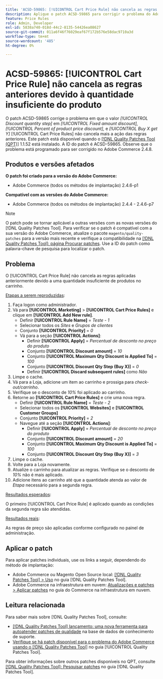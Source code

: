 ```yaml
---
title: 'ACSD-59865: [!UICONTROL Cart Price Rule] não cancela as regras anteriores devido à quantidade insuficiente do produto'
description: Aplique o patch ACSD-59865 para corrigir o problema do Adobe Commerce em que o valor *Etapa de quantidade de desconto* em *Desconto de quantia fixa,* *Porcentagem de desconto de preço do produto,* e *Comprar X obtém Y* [!UICONTROL Cart Price Rules] não cancela mais a ação das regras anteriores.
feature: Price Rules
role: Admin, Developer
exl-id: 5838a740-018d-44c2-8135-54426ea08627
source-git-commit: 011a6f46f76029eaf67f172b576e58dac9710a3d
workflow-type: tm+mt
source-wordcount: '485'
ht-degree: 0%

---
```


# ACSD-59865: [!UICONTROL Cart Price Rule] não cancela as regras anteriores devido à quantidade insuficiente do produto

O patch ACSD-59865 corrige o problema em que o valor *[!UICONTROL Discount quantity step]* em *[!UICONTROL Fixed amount discount],* *[!UICONTROL Percent of product price discount],* e *[!UICONTROL Buy X get Y]* [!UICONTROL Cart Price Rules] não cancela mais a ação das regras anteriores. Este patch está disponível quando o [[!DNL Quality Patches Tool (QPT)]](https://experienceleague.adobe.com/pt-br/docs/commerce-operations/tools/quality-patches-tool/quality-patches-tool-to-self-serve-quality-patches) 1.1.52 está instalado. A ID do patch é ACSD-59865. Observe que o problema está programado para ser corrigido no Adobe Commerce 2.4.8.

## Produtos e versões afetados

**O patch foi criado para a versão do Adobe Commerce:**

* Adobe Commerce (todos os métodos de implantação) 2.4.6-p1

**Compatível com as versões do Adobe Commerce:**

* Adobe Commerce (todos os métodos de implantação) 2.4.4 - 2.4.6-p7

>[!NOTE]
>
>O patch pode se tornar aplicável a outras versões com as novas versões do [!DNL Quality Patches Tool]. Para verificar se o patch é compatível com a sua versão do Adobe Commerce, atualize o pacote `magento/quality-patches` para a versão mais recente e verifique a compatibilidade na [[!DNL Quality Patches Tool]: página Procurar patches](https://experienceleague.adobe.com/tools/commerce-quality-patches/index.html?lang=pt-BR). Use a ID do patch como palavra-chave de pesquisa para localizar o patch.

## Problema

O [!UICONTROL Cart Price Rule] não cancela as regras aplicadas anteriormente devido a uma quantidade insuficiente de produtos no carrinho.

<u>Etapas a serem reproduzidas</u>:

1. Faça logon como administrador.
1. Vá para **[!UICONTROL Marketing]** > **[!UICONTROL Cart Price Rules]** e clique em **[!UICONTROL Add New rule]**.
   * Definir **[!UICONTROL Rule Name]** = *Teste - 1*
   * Selecionar todos os *Sites* e *Grupos de clientes*
   * Conjunto **[!UICONTROL Priority]** = *0*
   * Vá para a seção **[!UICONTROL Actions]**:
      * Definir **[!UICONTROL Apply]** = *Percentual de desconto no preço do produto*
      * Conjunto **[!UICONTROL Discount amount]** = *10*
      * Conjunto **[!UICONTROL Maximum Qty Discount is Applied To]** = *100*
      * Conjunto **[!UICONTROL Discount Qty Step (Buy X)]** = *0*
      * Definir **[!UICONTROL Discard subsequent rules]** como *Não*
1. Limpe o cache.
1. Vá para a Loja, adicione um item ao carrinho e prossiga para *check-out/carrinho*.
1. Verifique se o desconto de *10%* foi aplicado ao carrinho.
1. Retorne ao **[!UICONTROL Cart Price Rules]** e crie uma nova regra.
   * Definir **[!UICONTROL Rule Name]** = *Teste - 2*
   * Selecionar todos os **[!UICONTROL Websites]** e **[!UICONTROL Customer Groups]**
   * Conjunto **[!UICONTROL Priority]** = *2*
   * Navegue até a seção **[!UICONTROL Actions]**:
      * Definir **[!UICONTROL Apply]** = *Percentual de desconto no preço do produto*
      * Conjunto **[!UICONTROL Discount amount]** = *20*
      * Conjunto **[!UICONTROL Maximum Qty Discount is Applied To]** = *100*
      * Conjunto **[!UICONTROL Discount Qty Step (Buy X)]** = *3*
1. Limpe o cache.
1. Volte para a Loja novamente.
1. Atualize o carrinho para atualizar as regras. Verifique se o desconto de *10%* não é mais aplicado.
1. Adicione itens ao carrinho até que a quantidade atenda ao valor de *Etapa* necessário para a segunda regra.

<u>Resultados esperados</u>:

O primeiro [!UICONTROL Cart Price Rule] é aplicado quando as condições da segunda regra são atendidas.

<u>Resultados reais</u>:

As regras de preço são aplicadas conforme configurado no painel de administração.

## Aplicar o patch

Para aplicar patches individuais, use os links a seguir, dependendo do método de implantação:

* Adobe Commerce ou Magento Open Source local: [[!DNL Quality Patches Tool] > Uso](/help/tools/quality-patches-tool/usage.md) no guia [!DNL Quality Patches Tool].
* Adobe Commerce na infraestrutura em nuvem: [Atualizações e patches > Aplicar patches](https://experienceleague.adobe.com/docs/commerce-cloud-service/user-guide/develop/upgrade/apply-patches.html?lang=pt-BR) no guia do Commerce na infraestrutura em nuvem.

## Leitura relacionada

Para saber mais sobre [!DNL Quality Patches Tool], consulte:

* [[!DNL Quality Patches Tool] lançamento: uma nova ferramenta para autoatender patches de qualidade](https://experienceleague.adobe.com/pt-br/docs/commerce-operations/tools/quality-patches-tool/quality-patches-tool-to-self-serve-quality-patches) na base de dados de conhecimento de suporte.
* [Verifique se há patch disponível para o problema do Adobe Commerce usando o  [!DNL Quality Patches Tool]](/help/tools/quality-patches-tool/patches-available-in-qpt/check-patch-for-magento-issue-with-magento-quality-patches.md) no guia [!UICONTROL Quality Patches Tool].

Para obter informações sobre outros patches disponíveis no QPT, consulte [[!DNL Quality Patches Tool]: Pesquisar patches](https://experienceleague.adobe.com/tools/commerce-quality-patches/index.html?lang=pt-BR) no guia [!DNL Quality Patches Tool].
